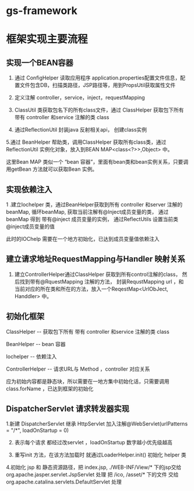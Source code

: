 # gs-framework

框架实现主要流程
=====

实现一个BEAN容器
-----


1. 通过 ConfigHelper 读取应用程序 application.properties配置文件信息，配置文件包含DB，扫描类路径，JSP路径等，用到PropsUtil获取属性文件

2. 定义注解 controller，service，inject，requestMapping

3. ClassUtil 类获取包名下的所有class文件，通过 ClassHelper 获取包下所有 带有 controller 和service 注解的类 class

4. 通过ReflectionUtil 封装java 反射相关api， 创建class实例

5.通过 BeanHelper 帮助类，调用ClassHelper 获取所有class类，通过 ReflectionUtil 实例化对象，放入到BEAN MAP<class<?>>,Object> 中。

这里Bean MAP 类似一个 “bean 容器”，里面有bean类和bean实例关系，只要调用getBean 方法就可以获取Bean 实例。

实现依赖注入
----
1 .建立Iochelper 类，通过BeanHelper获取到所有 controller 和server 注解的 beanMap, 循环beanMap, 
获取当前注解有@Inject成员变量的类，
通过beanMap 得到 带有@inject 成员变量的实例， 通过ReflectUtils 设置当前类 @inject成员变量的值

此时的IOChelp 需要在一个地方初始化，已达到成员变量值依赖注入


建立请求地址RequestMapping与Handler 映射关系
----

1. 建立ControllerHelper通过ClassHelper 获取到所有control注解的class， 然后找到带有@RquestMapping 注解的方法， 封装RequstMapping url ，和 当前对应的所在类和所在的方法，放入一个ReqestMap<UrlObJect, Handdler> 中。

初始化框架
----

ClassHelper -- 获取包下所有 带有 controller 和service 注解的类 class

BeanHelper -- bean 容器

Iochelper -- 依赖注入

ControllerHelper  -- 请求URL与 Method ，controller 对应关系

应为初始内容都是静态块，所以需要在一地方集中初始化话，只需要调用class.forName ，已达到框架的初始化


DispatcherServlet 请求转发器实现
----

1.新建 DispatcherServlet 继承 HttpServlet  加入注解@WebServlet(urlPatterns = "/*", loadOnStartup = 0)

2. 表示每个请求 都经过改servlet ，loadOnStartup 数字越小优先级越高

3. 重写init 方法，在该方法加载时 就通过LoaderHelper.init() 初始化 helper 类

4.初始化 jsp 和 静态资源路径，把 index.jsp, ./WEB-INF/View/* 下的jsp交给 org.apache.jasper.servlet.JspServlet  处理
把 /ico, /asset/* 下的文件 交给 org.apache.catalina.servlets.DefaultServlet 处理






